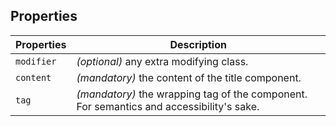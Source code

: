 ## Properties

| Properties | Description                                                                              |
| ---------- | ---------------------------------------------------------------------------------------- |
| `modifier` | _(optional)_ any extra modifying class.                                                  |
| `content`  | _(mandatory)_ the content of the title component.                                        |
| `tag`      | _(mandatory)_ the wrapping tag of the component. For semantics and accessibility's sake. |
